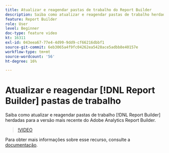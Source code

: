 ```yaml
---
title: Atualizar e reagendar pastas de trabalho do Report Builder
description: Saiba como atualizar e reagendar pastas de trabalho herdadas do Report Builder para a versão mais recente do Adobe Analytics Report Builder.
feature: Report Builder
role: User
level: Beginner
doc-type: feature video
kt: 16311
exl-id: 043eea67-77e4-4d99-9dd9-cf66216dbbf1
source-git-commit: 6eb3065a4f9fc04262ea5428ace5adbb8e40157e
workflow-type: tm+mt
source-wordcount: '56'
ht-degree: 16%

---
```


# Atualizar e reagendar [!DNL Report Builder] pastas de trabalho

Saiba como atualizar e reagendar pastas de trabalho [!DNL Report Builder] herdadas para a versão mais recente do Adobe Analytics Report Builder.

>[!VIDEO](https://video.tv.adobe.com/v/3446187/?quality=12&learn=on&captions=por_br)

Para obter mais informações sobre esse recurso, consulte a [documentação](https://experienceleague.adobe.com/pt-br/docs/analytics/analyze/report-builder/home).
